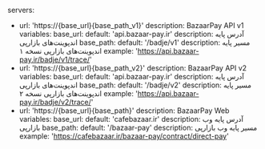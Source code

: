 servers:
  - url: 'https://{base_url}{base_path_v1}'
    description: BazaarPay API v1
    variables:
      base_url:
        default: 'api.bazaar-pay.ir'
        description: آدرس پایه اندپوینت‌های بازارپی
      base_path:
        default: '/badje/v1'
        description: مسیر پایه اندپوینت‌های بازارپی نسخه ۱
    example: 'https://api.bazaar-pay.ir/badje/v1/trace/'
  - url: 'https://{base_url}{base_path_v2}'
    description: BazaarPay API v2
    variables:
      base_url:
        default: 'api.bazaar-pay.ir'
        description: آدرس پایه اندپوینت‌های بازارپی
      base_path:
        default: '/badje/v2'
        description: مسیر پایه اندپوینت‌های بازارپی نسخه ۲
    example: 'https://api.bazaar-pay.ir/badje/v2/trace/'
  - url: 'https://{base_url}{base_path}'
    description: BazaarPay Web
    variables:
      base_url:
        default: 'cafebazaar.ir'
        description: آدرس پایه وب بازارپی
      base_path:
        default: '/bazaar-pay'
        description: مسیر پایه وب بازارپی
    example: 'https://cafebazaar.ir/bazaar-pay/contract/direct-pay'
